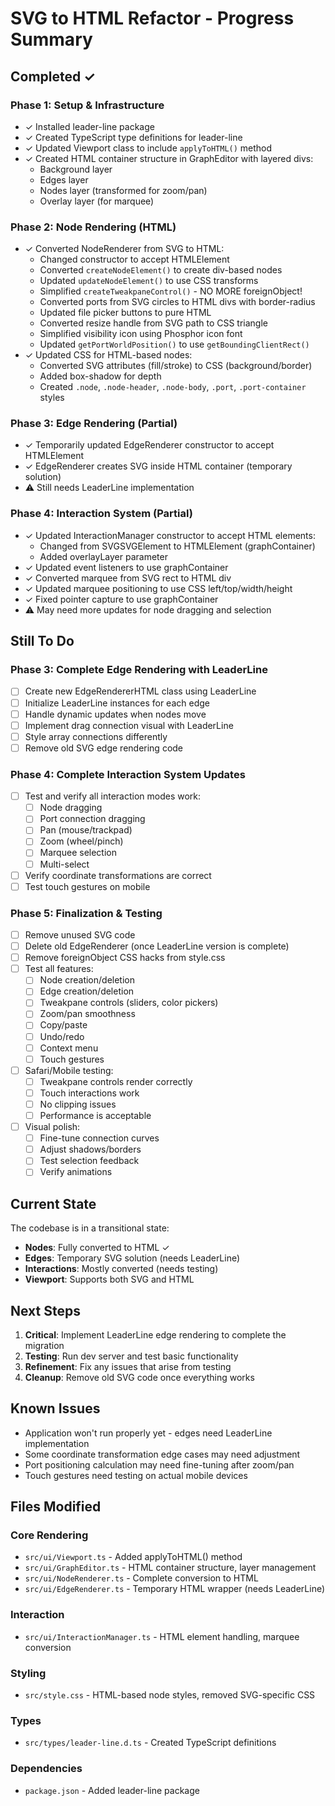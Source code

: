 # SVG to HTML Refactor - Progress Summary

## Completed ✓

### Phase 1: Setup & Infrastructure

- ✓ Installed leader-line package
- ✓ Created TypeScript type definitions for leader-line
- ✓ Updated Viewport class to include `applyToHTML()` method
- ✓ Created HTML container structure in GraphEditor with layered divs:
  - Background layer
  - Edges layer
  - Nodes layer (transformed for zoom/pan)
  - Overlay layer (for marquee)

### Phase 2: Node Rendering (HTML)

- ✓ Converted NodeRenderer from SVG to HTML:
  - Changed constructor to accept HTMLElement
  - Converted `createNodeElement()` to create div-based nodes
  - Updated `updateNodeElement()` to use CSS transforms
  - Simplified `createTweakpaneControl()` - NO MORE foreignObject!
  - Converted ports from SVG circles to HTML divs with border-radius
  - Updated file picker buttons to pure HTML
  - Converted resize handle from SVG path to CSS triangle
  - Simplified visibility icon using Phosphor icon font
  - Updated `getPortWorldPosition()` to use `getBoundingClientRect()`
- ✓ Updated CSS for HTML-based nodes:
  - Converted SVG attributes (fill/stroke) to CSS (background/border)
  - Added box-shadow for depth
  - Created `.node`, `.node-header`, `.node-body`, `.port`, `.port-container` styles

### Phase 3: Edge Rendering (Partial)

- ✓ Temporarily updated EdgeRenderer constructor to accept HTMLElement
- ✓ EdgeRenderer creates SVG inside HTML container (temporary solution)
- ⚠️ Still needs LeaderLine implementation

### Phase 4: Interaction System (Partial)

- ✓ Updated InteractionManager constructor to accept HTML elements:
  - Changed from SVGSVGElement to HTMLElement (graphContainer)
  - Added overlayLayer parameter
- ✓ Updated event listeners to use graphContainer
- ✓ Converted marquee from SVG rect to HTML div
- ✓ Updated marquee positioning to use CSS left/top/width/height
- ✓ Fixed pointer capture to use graphContainer
- ⚠️ May need more updates for node dragging and selection

## Still To Do

### Phase 3: Complete Edge Rendering with LeaderLine

- [ ] Create new EdgeRendererHTML class using LeaderLine
- [ ] Initialize LeaderLine instances for each edge
- [ ] Handle dynamic updates when nodes move
- [ ] Implement drag connection visual with LeaderLine
- [ ] Style array connections differently
- [ ] Remove old SVG edge rendering code

### Phase 4: Complete Interaction System Updates

- [ ] Test and verify all interaction modes work:
  - [ ] Node dragging
  - [ ] Port connection dragging
  - [ ] Pan (mouse/trackpad)
  - [ ] Zoom (wheel/pinch)
  - [ ] Marquee selection
  - [ ] Multi-select
- [ ] Verify coordinate transformations are correct
- [ ] Test touch gestures on mobile

### Phase 5: Finalization & Testing

- [ ] Remove unused SVG code
- [ ] Delete old EdgeRenderer (once LeaderLine version is complete)
- [ ] Remove foreignObject CSS hacks from style.css
- [ ] Test all features:
  - [ ] Node creation/deletion
  - [ ] Edge creation/deletion
  - [ ] Tweakpane controls (sliders, color pickers)
  - [ ] Zoom/pan smoothness
  - [ ] Copy/paste
  - [ ] Undo/redo
  - [ ] Context menu
  - [ ] Touch gestures
- [ ] Safari/Mobile testing:
  - [ ] Tweakpane controls render correctly
  - [ ] Touch interactions work
  - [ ] No clipping issues
  - [ ] Performance is acceptable
- [ ] Visual polish:
  - [ ] Fine-tune connection curves
  - [ ] Adjust shadows/borders
  - [ ] Test selection feedback
  - [ ] Verify animations

## Current State

The codebase is in a transitional state:

- **Nodes**: Fully converted to HTML ✓
- **Edges**: Temporary SVG solution (needs LeaderLine)
- **Interactions**: Mostly converted (needs testing)
- **Viewport**: Supports both SVG and HTML

## Next Steps

1. **Critical**: Implement LeaderLine edge rendering to complete the migration
2. **Testing**: Run dev server and test basic functionality
3. **Refinement**: Fix any issues that arise from testing
4. **Cleanup**: Remove old SVG code once everything works

## Known Issues

- Application won't run properly yet - edges need LeaderLine implementation
- Some coordinate transformation edge cases may need adjustment
- Port positioning calculation may need fine-tuning after zoom/pan
- Touch gestures need testing on actual mobile devices

## Files Modified

### Core Rendering

- `src/ui/Viewport.ts` - Added applyToHTML() method
- `src/ui/GraphEditor.ts` - HTML container structure, layer management
- `src/ui/NodeRenderer.ts` - Complete conversion to HTML
- `src/ui/EdgeRenderer.ts` - Temporary HTML wrapper (needs LeaderLine)

### Interaction

- `src/ui/InteractionManager.ts` - HTML element handling, marquee conversion

### Styling

- `src/style.css` - HTML-based node styles, removed SVG-specific CSS

### Types

- `src/types/leader-line.d.ts` - Created TypeScript definitions

### Dependencies

- `package.json` - Added leader-line package
